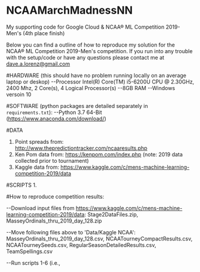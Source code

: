 # NCAAMarchMadnessNN
My supporting code for Google Cloud &amp; NCAA® ML Competition 2019-Men's (4th place finish)

Below you can find a outline of how to reproduce my solution for the NCAA® ML Competition 2019-Men's competition.
If you run into any trouble with the setup/code or have any questions please contact me at dave.a.lorenz@gmail.com

#HARDWARE (this should have no problem running locally on an average laptop or deskop)
--Processor	Intel(R) Core(TM) i5-6200U CPU @ 2.30GHz, 2400 Mhz, 2 Core(s), 4 Logical Processor(s)
--8GB RAM
--Windows versoin 10

#SOFTWARE (python packages are detailed separately in `requirements.txt`):
--Python 3.7 64-Bit (https://www.anaconda.com/download/)

#DATA
1. Point spreads from: http://www.thepredictiontracker.com/ncaaresults.php
2. Ken Pom data from: https://kenpom.com/index.php (note: 2019 data collected prior to tournament)
3. Kaggle data from: https://www.kaggle.com/c/mens-machine-learning-competition-2019/data

#SCRIPTS
1. 

#How to reproduce competition results:

--Download input files from https://www.kaggle.com/c/mens-machine-learning-competition-2019/data: Stage2DataFiles.zip, MasseyOrdinals_thru_2019_day_128.zip
    
--Move following files above to 'Data/Kaggle NCAA': MasseyOrdinals_thru_2019_day_128.csv, NCAATourneyCompactResults.csv, NCAATourneySeeds.csv, RegularSeasonDetailedResults.csv, TeamSpellings.csv

 --Run scripts 1-6 (i.e., 
        

